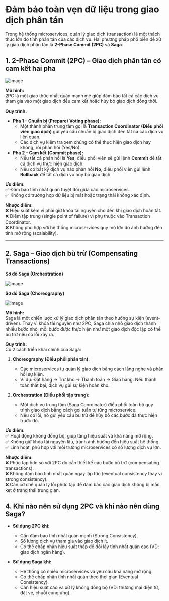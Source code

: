 # Đảm bảo toàn vẹn dữ liệu trong giao dịch phân tán 

Trong hệ thống microservices, quản lý giao dịch (transaction) là một thách thức lớn do tính phân tán của các dịch vụ. Hai phương pháp phổ biến để xử lý giao dịch phân tán là **2-Phase Commit (2PC)** và **Saga**.  

## 1. **2-Phase Commit (2PC) – Giao dịch phân tán có cam kết hai pha**  

![image](https://github.com/user-attachments/assets/8fca87c9-25d3-4b1c-a0b0-1aeac40aefad)


**Mô hình:**  
2PC là một giao thức nhất quán mạnh mẽ giúp đảm bảo tất cả các dịch vụ tham gia vào một giao dịch đều cam kết hoặc hủy bỏ giao dịch đồng thời.  

**Quy trình:**  
- **Pha 1 – Chuẩn bị (Prepare/ Voting phase):**  
  - Một thành phần trung tâm gọi là **Transaction Coordinator (Điều phối viên giao dịch)** gửi yêu cầu chuẩn bị giao dịch đến tất cả các dịch vụ liên quan.  
  - Các dịch vụ kiểm tra xem chúng có thể thực hiện giao dịch hay không, rồi phản hồi (Yes/No).  
- **Pha 2 – Cam kết (Commit phase):**  
  - Nếu tất cả phản hồi là **Yes**, điều phối viên sẽ gửi lệnh **Commit** để tất cả dịch vụ thực hiện giao dịch.  
  - Nếu có bất kỳ dịch vụ nào phản hồi **No**, điều phối viên gửi lệnh **Rollback** để tất cả dịch vụ hủy bỏ giao dịch.  

**Ưu điểm:**  
✅ Đảm bảo tính nhất quán tuyệt đối giữa các microservices.  
✅ Không có trường hợp dữ liệu bị mất hoặc trạng thái không xác định.  

**Nhược điểm:**  
❌ Hiệu suất kém vì phải giữ khóa tài nguyên cho đến khi giao dịch hoàn tất.  
❌ Điểm tập trung (single point of failure) vì phụ thuộc vào Transaction Coordinator.  
❌ Không phù hợp với hệ thống microservices quy mô lớn do ảnh hưởng đến tính mở rộng (scalability).  

---

## 2. **Saga – Giao dịch bù trừ (Compensating Transactions)** 

**Sơ đồ Saga (Orchestration)**

![image](https://github.com/user-attachments/assets/0add3191-aad8-4506-8180-bcb89c37d9b7)

**Sơ đồ Saga (Choreography)**

![image](https://github.com/user-attachments/assets/20092b9c-6ad2-41cb-97c6-fb60bfe717a1)


**Mô hình:**  
Saga là một chiến lược xử lý giao dịch phân tán theo hướng sự kiện (event-driven). Thay vì khóa tài nguyên như 2PC, Saga chia nhỏ giao dịch thành nhiều bước nhỏ, mỗi bước được thực hiện như một giao dịch độc lập có thể bù trừ nếu có lỗi xảy ra.  

**Quy trình:**  
Có 2 cách triển khai chính của Saga:  
1. **Choreography (Điều phối phân tán)**:  
   - Các microservices tự quản lý giao dịch bằng cách lắng nghe và phản hồi sự kiện.  
   - Ví dụ: Đặt hàng → Trừ kho → Thanh toán → Giao hàng. Nếu thanh toán thất bại, dịch vụ gửi sự kiện hoàn kho.  
   
2. **Orchestration (Điều phối tập trung)**:  
   - Một dịch vụ trung tâm (Saga Coordinator) điều phối toàn bộ quy trình giao dịch bằng cách gọi tuần tự từng microservice.  
   - Nếu có lỗi, nó gửi yêu cầu bù trừ để hủy bỏ các bước đã thực hiện trước đó.  

**Ưu điểm:**  
✅ Hoạt động không đồng bộ, giúp tăng hiệu suất và khả năng mở rộng.  
✅ Không giữ khóa tài nguyên lâu, tránh ảnh hưởng đến hiệu suất hệ thống.  
✅ Linh hoạt, phù hợp với môi trường microservices có số lượng dịch vụ lớn.  

**Nhược điểm:**  
❌ Phức tạp hơn so với 2PC do cần thiết kế các bước bù trừ (compensating transactions).  
❌ Không đảm bảo tính nhất quán ngay lập tức (eventual consistency thay vì strong consistency).  
❌ Cần cơ chế quản lý lỗi phức tạp để đảm bảo các giao dịch không bị mắc kẹt ở trạng thái trung gian.  

## 4. **Khi nào nên sử dụng 2PC và khi nào nên dùng Saga?**
- **Sử dụng 2PC khi:**
  - Cần đảm bảo tính nhất quán mạnh (Strong Consistency).
  - Số lượng dịch vụ tham gia vào giao dịch ít.
  - Có thể chấp nhận hiệu suất thấp để đổi lấy tính nhất quán cao (VD: giao dịch ngân hàng).  

- **Sử dụng Saga khi:**
  - Hệ thống có nhiều microservices và yêu cầu khả năng mở rộng.
  - Có thể chấp nhận tính nhất quán theo thời gian (Eventual Consistency).
  - Cần hiệu suất cao và xử lý không đồng bộ (VD: thương mại điện tử, đặt vé, chuỗi cung ứng).
 

















